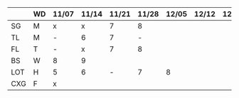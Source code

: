 
|     | WD |11/07|11/14|11/21|11/28|12/05|12/12|12/19|12/26|...|
|-----|----|-----|-----|-----|-----|-----|-----|-----|-----|---|
| SG  | M  | x   | x   | 7   | 8   |     |     |  |  |  | 
| TL  | M  | -   | 6   | 7   | -   |     |     |  |  |  | 
| FL  | T  | -   | x   | 7   | 8   |     |     |  |  |  | 
| BS  | W  | 8   | 9   |     |     |     |     |  |  |  | 
| LOT | H  | 5   | 6   | -   | 7   | 8   |     |  |  |  | 
| CXG | F  | x   |     |     |     |     |     |  |  |  | 
